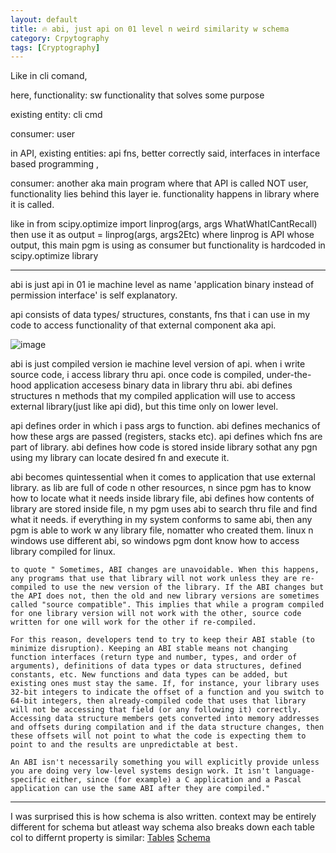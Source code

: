 ```yaml
---
layout: default
title: 🔥 abi, just api on 01 level n weird similarity w schema
category: Crpytography
tags: [Cryptography]
---
```


Like in  cli comand,

here, functionality: sw functionality that solves some purpose

existing entity: cli cmd

consumer: user

in API, 
existing entities: api fns,  better correctly said, interfaces in interface based programming ,

consumer: another aka main program where that API is called NOT user, 
functionality lies behind this layer ie. functionality happens in library where it is called.

like in from scipy.optimize import linprog(args, args WhatWhatICantRecall) then use it as output = linprog(args, args2Etc) 
where linprog is API whose output, this main pgm is using as consumer but functionality is hardcoded in scipy.optimize library

---
abi is just api in 01 ie machine level as name 'application binary instead of permission interface' is self explanatory. 

api consists of data types/ structures, constants, fns that i can use in my code to access functionality of that external component aka api.

![image](https://github.com/user-attachments/assets/13583da9-babe-4dda-949f-e94bedf8da07)

abi is just compiled version ie machine level version of api. 
when i write source code, i access library thru api. once code is compiled, under-the-hood application accesess binary data in library thru abi. 
abi defines structures n methods that my compiled application will use to access external library(just like api did), but this time only on lower level. 

api defines order in which i pass args to function. abi defines mechanics of how these args are passed (registers, stacks etc). api defines which fns are part of library. abi defines how code is stored inside library sothat any pgn using my library can locate desired fn and execute it.

abi becomes quintessential when it comes to application that use external library. as lib are full of code n other resources, n since pgm has to know how to locate what it needs inside library file, abi defines how contents of library are stored inside file, n my pgm uses abi to search thru file and find what it needs. if everything in my system conforms to same abi, then any pgm is able to work w any library file, nomatter who created them. linux n windows use different abi, so windows pgm dont know how to access library compiled for linux.

```
to quote " Sometimes, ABI changes are unavoidable. When this happens, any programs that use that library will not work unless they are re-compiled to use the new version of the library. If the ABI changes but the API does not, then the old and new library versions are sometimes called "source compatible". This implies that while a program compiled for one library version will not work with the other, source code written for one will work for the other if re-compiled.

For this reason, developers tend to try to keep their ABI stable (to minimize disruption). Keeping an ABI stable means not changing function interfaces (return type and number, types, and order of arguments), definitions of data types or data structures, defined constants, etc. New functions and data types can be added, but existing ones must stay the same. If, for instance, your library uses 32-bit integers to indicate the offset of a function and you switch to 64-bit integers, then already-compiled code that uses that library will not be accessing that field (or any following it) correctly. Accessing data structure members gets converted into memory addresses and offsets during compilation and if the data structure changes, then these offsets will not point to what the code is expecting them to point to and the results are unpredictable at best.

An ABI isn't necessarily something you will explicitly provide unless you are doing very low-level systems design work. It isn't language-specific either, since (for example) a C application and a Pascal application can use the same ABI after they are compiled."
```

---
I was surprised this is how schema is also written. context may be entirely different for schema but atleast way schema also breaks down each table col to differnt property is similar:
[Tables](https://imgur.com/a/MUgZOb5)
[Schema](https://imgur.com/a/fblTiLL)
